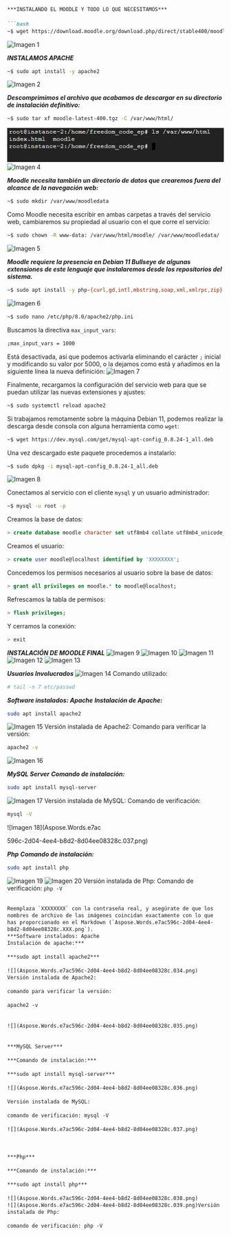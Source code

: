 ```markdown
***INSTALANDO EL MOODLE Y TODO LO QUE NECESITAMOS***

```bash
~$ wget https://download.moodle.org/download.php/direct/stable400/moodle-latest-400.tgz
```
![Imagen 1](Aspose.Words.e7ac596c-2d04-4ee4-b8d2-8d04ee08328c.020.png)

***INSTALAMOS APACHE***
```bash
~$ sudo apt install -y apache2
```
![Imagen 2](Aspose.Words.e7ac596c-2d04-4ee4-b8d2-8d04ee08328c.021.png)

***Descomprimimos el archivo que acabamos de descargar en su directorio de instalación definitivo:***
```bash
~$ sudo tar xf moodle-latest-400.tgz -C /var/www/html/
```
![Imagen 3](Aspose.Words.e7ac596c-2d04-4ee4-b8d2-8d04ee08328c.022.png)
![Imagen 4](Aspose.Words.e7ac596c-2d04-4ee4-b8d2-8d04ee08328c.023.png)

***Moodle necesita también un directorio de datos que crearemos fuera del alcance de la navegación web:***
```bash
~$ sudo mkdir /var/www/moodledata
```
Como Moodle necesita escribir en ambas carpetas a través del servicio web, cambiaremos su propiedad al usuario con el que corre el servicio:
```bash
~$ sudo chown -R www-data: /var/www/html/moodle/ /var/www/moodledata/
```
![Imagen 5](Aspose.Words.e7ac596c-2d04-4ee4-b8d2-8d04ee08328c.024.png)

***Moodle requiere la presencia en Debian 11 Bullseye de algunas extensiones de este lenguaje que instalaremos desde los repositorios del sistema.***
```bash
~$ sudo apt install -y php-{curl,gd,intl,mbstring,soap,xml,xmlrpc,zip}
```
![Imagen 6](Aspose.Words.e7ac596c-2d04-4ee4-b8d2-8d04ee08328c.025.png)

```bash
~$ sudo nano /etc/php/8.0/apache2/php.ini
```
Buscamos la directiva `max_input_vars`:
```bash
;max_input_vars = 1000
```
Está desactivada, así que podemos activarla eliminando el carácter `;` inicial y modificando su valor por 5000, o la dejamos como está y añadimos en la siguiente línea la nueva definición:
![Imagen 7](Aspose.Words.e7ac596c-2d04-4ee4-b8d2-8d04ee08328c.026.png)

Finalmente, recargamos la configuración del servicio web para que se puedan utilizar las nuevas extensiones y ajustes:
```bash
~$ sudo systemctl reload apache2
```

Si trabajamos remotamente sobre la máquina Debian 11, podemos realizar la descarga desde consola con alguna herramienta como `wget`:
```bash
~$ wget https://dev.mysql.com/get/mysql-apt-config_0.8.24-1_all.deb
```
Una vez descargado este paquete procedemos a instalarlo:
```bash
~$ sudo dpkg -i mysql-apt-config_0.8.24-1_all.deb
```
![Imagen 8](Aspose.Words.e7ac596c-2d04-4ee4-b8d2-8d04ee08328c.027.png)

Conectamos al servicio con el cliente `mysql` y un usuario administrador:
```bash
~$ mysql -u root -p
```
Creamos la base de datos:
```sql
> create database moodle character set utf8mb4 collate utf8mb4_unicode_ci;
```
Creamos el usuario:
```sql
> create user moodle@localhost identified by 'XXXXXXXX';
```
Concedemos los permisos necesarios al usuario sobre la base de datos:
```sql
> grant all privileges on moodle.* to moodle@localhost;
```
Refrescamos la tabla de permisos:
```sql
> flush privileges;
```
Y cerramos la conexión:
```sql
> exit
```

***INSTALACIÓN DE MOODLE FINAL***
![Imagen 9](Aspose.Words.e7ac596c-2d04-4ee4-b8d2-8d04ee08328c.028.png)
![Imagen 10](Aspose.Words.e7ac596c-2d04-4ee4-b8d2-8d04ee08328c.029.png)
![Imagen 11](Aspose.Words.e7ac596c-2d04-4ee4-b8d2-8d04ee08328c.030.png)
![Imagen 12](Aspose.Words.e7ac596c-2d04-4ee4-b8d2-8d04ee08328c.031.png)
![Imagen 13](Aspose.Words.e7ac596c-2d04-4ee4-b8d2-8d04ee08328c.032.png)

***Usuarios Involucrados***
![Imagen 14](Aspose.Words.e7ac596c-2d04-4ee4-b8d2-8d04ee08328c.033.png)
Comando utilizado: 
```bash
# tail -n 7 etc/passwd
```

***Software instalados: Apache***
***Instalación de Apache:***
```bash
sudo apt install apache2
```
![Imagen 15](Aspose.Words.e7ac596c-2d04-4ee4-b8d2-8d04ee08328c.034.png)
Versión instalada de Apache2:
Comando para verificar la versión:
```bash
apache2 -v
```
![Imagen 16](Aspose.Words.e7ac596c-2d04-4ee4-b8d2-8d04ee08328c.035.png)

***MySQL Server*** 
***Comando de instalación:***
```bash
sudo apt install mysql-server
```
![Imagen 17](Aspose.Words.e7ac596c-2d04-4ee4-b8d2-8d04ee08328c.036.png)
Versión instalada de MySQL:
Comando de verificación:
```bash
mysql -V
```
![Imagen 18](Aspose.Words.e7ac

596c-2d04-4ee4-b8d2-8d04ee08328c.037.png)

***Php***
***Comando de instalación:***
```bash
sudo apt install php
```
![Imagen 19](Aspose.Words.e7ac596c-2d04-4ee4-b8d2-8d04ee08328c.038.png)
![Imagen 20](Aspose.Words.e7ac596c-2d04-4ee4-b8d2-8d04ee08328c.039.png)
Versión instalada de Php:
Comando de verificación: `php -V`
```

Reemplaza `XXXXXXXX` con la contraseña real, y asegúrate de que los nombres de archivo de las imágenes coincidan exactamente con lo que has proporcionado en el Markdown (`Aspose.Words.e7ac596c-2d04-4ee4-b8d2-8d04ee08328c.XXX.png`).
***Software instalados: Apache
Instalación de apache:***

***sudo apt install apache2***

![](Aspose.Words.e7ac596c-2d04-4ee4-b8d2-8d04ee08328c.034.png)
Versión instalada de Apache2:

comando para verificar la versión:

apache2 -v


![](Aspose.Words.e7ac596c-2d04-4ee4-b8d2-8d04ee08328c.035.png)


***MySQL Server*** 

***Comando de instalación:***

***sudo apt install mysql-server***

![](Aspose.Words.e7ac596c-2d04-4ee4-b8d2-8d04ee08328c.036.png)

Versión instalada de MySQL:

comando de verificación: mysql -V

![](Aspose.Words.e7ac596c-2d04-4ee4-b8d2-8d04ee08328c.037.png)



***Php***

***Comando de instalación:***

***sudo apt install php***

![](Aspose.Words.e7ac596c-2d04-4ee4-b8d2-8d04ee08328c.038.png)
![](Aspose.Words.e7ac596c-2d04-4ee4-b8d2-8d04ee08328c.039.png)Versión instalada de Php:

comando de verificación: php -V


